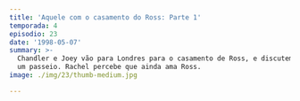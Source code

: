 ```yaml
---
title: 'Aquele com o casamento do Ross: Parte 1'
temporada: 4
episodio: 23
date: '1998-05-07'
summary: >-
  Chandler e Joey vão para Londres para o casamento de Ross, e discutem durante
  um passeio. Rachel percebe que ainda ama Ross.
image: ./img/23/thumb-medium.jpg

---
```

